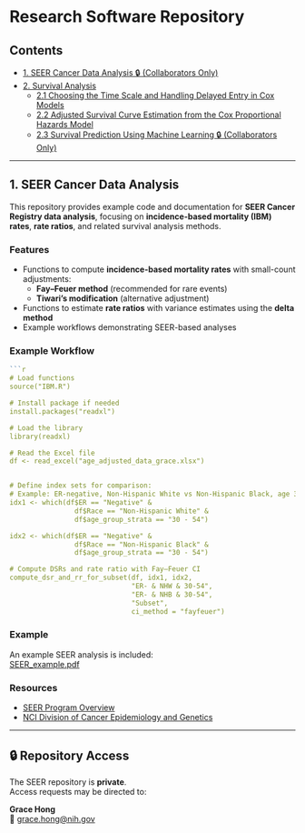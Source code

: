 #  Research Software Repository

## Contents
- [1. SEER Cancer Data Analysis 🔒 (Collaborators Only)](#1-seer-cancer-data-analysis)
- [2. Survival Analysis](https://github.com/younghhk/Survival-Analysis)
  - [2.1 Choosing the Time Scale and Handling Delayed Entry in Cox Models](https://github.com/younghhk/Survival-Analysis#choosing-the-time-scale-and-handling-delayed-entry-in-cox-models)
  - [2.2 Adjusted Survival Curve Estimation from the Cox Proportional Hazards Model](https://github.com/younghhk/Survival-Analysis#adjusted-survival-curve-estimation-from-the-cox-proportional-hazards-model)
  - [2.3 Survival Prediction Using Machine Learning 🔒 (Collaborators Only)](https://github.com/younghhk/Survival-Analysis#survival-prediction-using-machine-learning)

---


## 1. SEER Cancer Data Analysis

This repository provides example code and documentation for **SEER Cancer Registry data analysis**, focusing on **incidence-based mortality (IBM) rates**, **rate ratios**, and related survival analysis methods.





###  Features
- Functions to compute **incidence-based mortality rates** with small-count adjustments:
  - **Fay–Feuer method** (recommended for rare events)  
  - **Tiwari’s modification** (alternative adjustment)  
- Functions to estimate **rate ratios** with variance estimates using the **delta method**  
- Example workflows demonstrating SEER-based analyses  



### Example Workflow

```r
```r
# Load functions
source("IBM.R")

# Install package if needed
install.packages("readxl")

# Load the library
library(readxl)

# Read the Excel file
df <- read_excel("age_adjusted_data_grace.xlsx")


# Define index sets for comparison:
# Example: ER-negative, Non-Hispanic White vs Non-Hispanic Black, age 30–54
idx1 <- which(df$ER == "Negative" &
                df$Race == "Non-Hispanic White" &
                df$age_group_strata == "30 - 54")

idx2 <- which(df$ER == "Negative" &
                df$Race == "Non-Hispanic Black" &
                df$age_group_strata == "30 - 54")

# Compute DSRs and rate ratio with Fay–Feuer CI
compute_dsr_and_rr_for_subset(df, idx1, idx2,
                              "ER- & NHW & 30-54",
                              "ER- & NHB & 30-54",
                              "Subset",
                              ci_method = "fayfeuer")
```


###  Example 

An example SEER analysis is included:  
 [SEER_example.pdf](SEER_example.pdf)  



###  Resources
- [SEER Program Overview](https://seer.cancer.gov/)  
- [NCI Division of Cancer Epidemiology and Genetics](https://dceg.cancer.gov/)  





---
## 🔒 Repository Access

The SEER repository is **private**.  
Access requests may be directed to:

**Grace Hong**  
📧 [grace.hong@nih.gov](mailto:grace.hong@nih.gov)  

